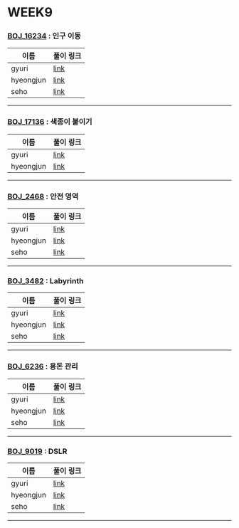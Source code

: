 # WEEK9

### [BOJ_16234](https://boj.kr/16234) : 인구 이동

|이름|풀이 링크|
|--|--|
|gyuri| [link](BOJ16234/gyuri.py)
|hyeongjun| [link](BOJ16234/hyeongjun.cpp)
|seho| [link](BOJ16234/seho.py)
---


### [BOJ_17136](https://boj.kr/17136) : 색종이 붙이기

|이름|풀이 링크|
|--|--|
|gyuri| [link](BOJ17136/gyuri.py)
|hyeongjun| [link](BOJ17136/hyeongjun.cpp)
---


### [BOJ_2468](https://boj.kr/2468) : 안전 영역

|이름|풀이 링크|
|--|--|
|gyuri| [link](BOJ2468/gyuri.py)
|hyeongjun| [link](BOJ2468/hyeongjun.cpp)
|seho| [link](BOJ2468/seho.java)
---


### [BOJ_3482](https://boj.kr/3482) : Labyrinth

|이름|풀이 링크|
|--|--|
|gyuri| [link](BOJ3482/gyuri.py)
|hyeongjun| [link](BOJ3482/hyeongjun.cpp)
|seho| [link](BOJ3482/seho.py)
---


### [BOJ_6236](https://boj.kr/6236) : 용돈 관리

|이름|풀이 링크|
|--|--|
|gyuri| [link](BOJ6236/gyuri.py)
|hyeongjun| [link](BOJ6236/hyeongjun.cpp)
|seho| [link](BOJ6236/seho.py)
---


### [BOJ_9019](https://boj.kr/9019) : DSLR

|이름|풀이 링크|
|--|--|
|gyuri| [link](BOJ9019/gyuri.py)
|hyeongjun| [link](BOJ9019/hyeongjun.cpp)
|seho| [link](BOJ9019/seho.py)
---
